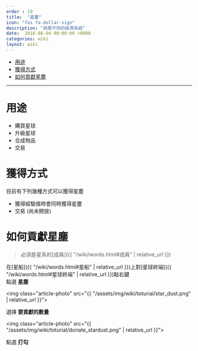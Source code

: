 ```yaml
---
order : 19
title:  "星塵"
icon: "fas fa-dollar-sign"
description: "與眾不同的經濟系統"
date:  2018-08-04 00:00:00 +0000
categories: wiki
layout: wiki
---
```


- [用途](#用途)
- [獲得方式](#獲得方式)
- [如何貢獻星塵](#如何貢獻星塵)
  
---

# 用途

- 購買星球
- 升級星球
- 合成物品
- 交易

# 獲得方式

目前有下列幾種方式可以獲得星塵
- 獲得經驗值時會同時獲得星塵
- 交易 (尚未開放)

# 如何貢獻星塵

> 必須是星系的[成員]({{ "/wiki/words.html#成員" | relative_url }})

在[星船]({{ "/wiki/words.html#星船" | relative_url }})上對[星球終端]({{ "/wiki/words.html#星球終端" | relative_url }})點右鍵  
點選 **星塵**  

<img class="article-photo" src="{{ "/assets/img/wiki/toturial/star_dust.png" | relative_url }}">

選擇 **要貢獻的數量**  

<img class="article-photo" src="{{ "/assets/img/wiki/toturial/donate_stardust.png" | relative_url }}">

點選 **打勾**
